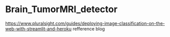 # Brain_TumorMRI_detector

https://www.pluralsight.com/guides/deploying-image-classification-on-the-web-with-streamlit-and-heroku
refference blog

